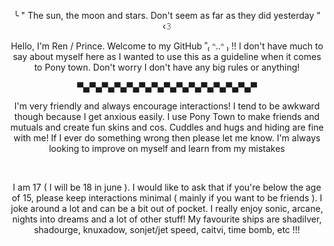 <p align="center">
╰ " The sun, the moon and stars. Don't seem as far as they did yesterday " ‹𝟹
</p>
  <p align="center">
    Hello, I'm Ren / Prince. Welcome to my GitHub ʾʾ₍ ᐢ..ᐢ ₎  !! I don't have much to say about myself here as I wanted to use this as a guideline when it comes to Pony town. Don't worry I don't have any big rules or anything!
    </p>
      <p align="center">
       ▀▄▀▄▀▄▀▄▀▄▀▄▀▄▀▄▀▄▀▄▀▄▀▄▀▄▀▄▀
       </p>
  <p align="center">
    I'm very friendly and always encourage interactions! I tend to be awkward though because I get anxious easily. I use Pony Town to make friends and mutuals and create fun skins and cos. Cuddles and hugs and hiding are fine with me! If I ever do something wrong then please let me know. I'm always looking to improve on myself and learn from my mistakes
    </p>
    <br>
    <p align="center">
    I am 17 ( I will be 18 in june ). I would like to ask that if you're below the age of 15, please keep interactions minimal ( mainly if you want to be friends ). I joke around a lot and can be a bit out of pocket. I really enjoy sonic, arcane, nights into dreams and a lot of other stuff! My favourite ships are shadilver, shadourge, knuxadow, sonjet/jet speed, caitvi, time bomb, etc !!!
    </p>
<!--
**koch-MP5A3/Koch-Mp5a3** is a ✨ _special_ ✨ repository because its `README.md` (this file) appears on your GitHub profile.

Here are some ideas to get you started:

- 🔭 I’m currently working on ...
- 🌱 I’m currently learning ...
- 👯 I’m looking to collaborate on ...
- 🤔 I’m looking for help with ...
- 💬 Ask me about ...
- 📫 How to reach me: ...
- 😄 Pronouns: ...
- ⚡ Fun fact: ...
-->

